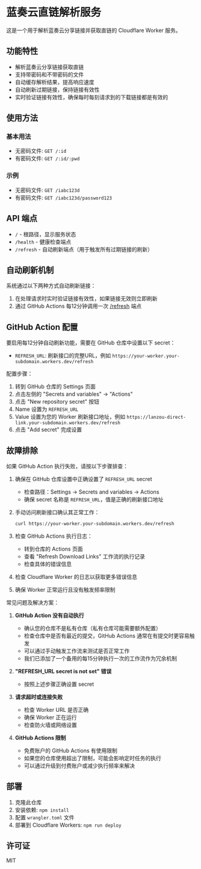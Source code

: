 # 蓝奏云直链解析服务

这是一个用于解析蓝奏云分享链接并获取直链的 Cloudflare Worker 服务。

## 功能特性

- 解析蓝奏云分享链接获取直链
- 支持带密码和不带密码的文件
- 自动缓存解析结果，提高响应速度
- 自动刷新过期链接，保持链接有效性
- 实时验证链接有效性，确保每时每刻请求到的下载链接都是有效的

## 使用方法

### 基本用法

- 无密码文件: `GET /:id`
- 有密码文件: `GET /:id/:pwd`

### 示例

- 无密码文件: `GET /iabc123d`
- 有密码文件: `GET /iabc123d/password123`

## API 端点

- `/` - 根路径，显示服务状态
- `/health` - 健康检查端点
- `/refresh` - 自动刷新端点（用于触发所有过期链接的刷新）

## 自动刷新机制

系统通过以下两种方式自动刷新链接：

1. 在处理请求时实时验证链接有效性，如果链接无效则立即刷新
2. 通过 GitHub Actions 每12分钟调用一次 [/refresh](#/refresh) 端点

## GitHub Action 配置

要启用每12分钟自动刷新功能，需要在 GitHub 仓库中设置以下 secret：

- `REFRESH_URL`: 刷新接口的完整URL，例如 `https://your-worker.your-subdomain.workers.dev/refresh`

配置步骤：
1. 转到 GitHub 仓库的 Settings 页面
2. 点击左侧的 "Secrets and variables" -> "Actions"
3. 点击 "New repository secret" 按钮
4. Name 设置为 `REFRESH_URL`
5. Value 设置为您的 Worker 刷新接口地址，例如 `https://lanzou-direct-link.your-subdomain.workers.dev/refresh`
6. 点击 "Add secret" 完成设置

## 故障排除

如果 GitHub Action 执行失败，请按以下步骤排查：

1. 确保在 GitHub 仓库设置中正确设置了 `REFRESH_URL` secret
   - 检查路径：Settings -> Secrets and variables -> Actions
   - 确保 secret 名称是 `REFRESH_URL`，值是正确的刷新接口地址

2. 手动访问刷新接口确认其正常工作：
   ```bash
   curl https://your-worker.your-subdomain.workers.dev/refresh
   ```

3. 检查 GitHub Actions 执行日志：
   - 转到仓库的 Actions 页面
   - 查看 "Refresh Download Links" 工作流的执行记录
   - 检查具体的错误信息

4. 检查 Cloudflare Worker 的日志以获取更多错误信息

5. 确保 Worker 正常运行且没有触发频率限制

常见问题及解决方案：

1. **GitHub Action 没有自动执行**
   - 确认您的仓库不是私有仓库（私有仓库可能需要额外配置）
   - 检查仓库中是否有最近的提交，GitHub Actions 通常在有提交时更容易触发
   - 可以通过手动触发工作流来测试是否正常工作
   - 我们已添加了一个备用的每15分钟执行一次的工作流作为冗余机制

2. **"REFRESH_URL secret is not set" 错误**
   - 按照上述步骤正确设置 secret

3. **请求超时或连接失败**
   - 检查 Worker URL 是否正确
   - 确保 Worker 正在运行
   - 检查防火墙或网络设置

4. **GitHub Actions 限制**
   - 免费账户的 GitHub Actions 有使用限制
   - 如果您的仓库使用超出了限制，可能会影响定时任务的执行
   - 可以通过升级到付费账户或减少执行频率来解决

## 部署

1. 克隆此仓库
2. 安装依赖: `npm install`
3. 配置 `wrangler.toml` 文件
4. 部署到 Cloudflare Workers: `npm run deploy`

## 许可证

MIT